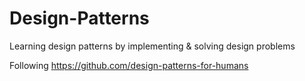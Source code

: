 # Design-Patterns
Learning design patterns by implementing &amp; solving design problems

Following https://github.com/design-patterns-for-humans
